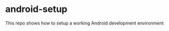 android-setup
=============

This repo shows how to setup a working Android development environment
